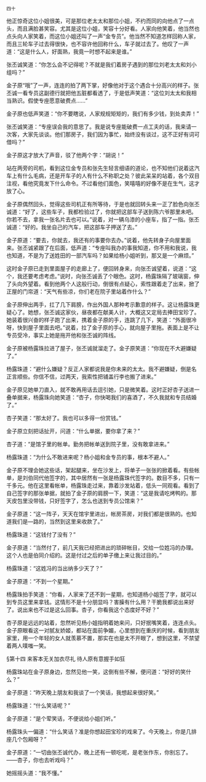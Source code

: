     四十 

   他正惊奇这位小姐很美，可是那位老太太和那位小姐，不约而同的向他点了一点头，而且满脸甚笑容。尤其是这位小姐，笑容十分好看。人家向他笑着，他当然也点头向人家笑着，而这位小姐还叫了一声“金专员”。他当然不知道怎样回称人家，而且三轮车子过去得很快，也不容许他回称什么，车子就过去了。他叹了一声道：“这是什么人，好面熟，我竟一时想不起来是谁。”

   张丕诚笑道：“你怎么会不记得呢？不就是我们着房子遇到的那位刘老太太和刘小组吗？”

   金子原“哦”了一声，连连的拍了两下掌，好像他对于这个遇合十分高兴的样子。张丕诚一看专员这副德行就把他五脏都看透了，于是低声笑道：“这位刘太太和我相当熟识。假使专座愿意破费点……”

   金子原也低声笑道：“你不要瞎说，人家规规矩矩的，我们有多少钱，到处卖弄！”

   张丕诚笑道：“专座误会我的意思了。我是说专座能破费一点工夫的话，我来请一次客，大家先谈谈。他们那房子，我们因为事忙，始终没有谈过，这不正好有词可借吗？”

   金子原这才放大了声音，驳了他两个字：“胡说！”

   站在两旁的司机，看到这位金专员和张先生轻言细语的道论，也不知他们说着这汽车上有什么毛病，还是开车子的人有什么不称职之处？彼此呆呆的站着，各个双目注视，看他究竟发下什么命令。不过看他们面色，笑嘻嘻的好像不是在生气，这才放了心。

   金子原偶然回头，觉得这些司机正有所等待，于是也就回转头来一正了脸色向张丕诚道：“好了，这些车子，我都检验过了，你就把这部车子送到陈六爷那里未吧。你若不去，拿我一张名片去也可以。”说着，对一辆乌漆的小座车，指了一指。张丕诚道：“好的。我坐自己的汽车，把这部车子押送了去。”

   金子原道：“要去，你就去，我还有的事要你去办。”说着，他先转身子向屋里面来。张丕诚紧跟了在后面，低声道：“专座叫我办的事我知道，你不用和我说，我也知道，不是为了送姓田的一部汽车吗？如果给杨小姐听到，那又是一个麻烦。”

   这时金子原已走到里面屋子的走廊上了，便回转身来，向张丕诚望着，说道：“这个，我还要考虑考虑。”说时，向张丕诚丢了个眼色。这时，杨露珠隔了玻璃窗，伸了头向外望着。看到他两个人这般行动，倒很有点疑心，索性跟着走了出来，掀了正屋的门帘道：“天气有些凉，你们老在院子里站着作什么？”

   金子原伸出两手，扛了几下肩膀，作出外国人那种考示歉意的样子。这让杨露珠更疑心了。她想，张丕诚这家伙，昼夜都在献美人计，大概这又定局去捧田宝珍了。她装着很兴奋的样子跑了出来，携着金子原的手，连跳了几下，笑道：“外面很冷呀，快到屋子里面去吧。”说着，拉了金子原的手心，就向屋子里拖。表面上是不让专员受冷，事实上她是拖开他和张丕诚的阵线。

   金子原被杨露珠拉进了屋子，张丕诚就溜走了。金子原笑道：“你现在不大避嫌疑了。”

   杨露珠道：“避什么嫌疑？反正人家都说我是你未来的太太。我不避嫌疑，倒是名正言顺些。你信不信，过两天，我索性把铺盖行李也搬了进来。”

   金子原见她单刀直入，就不敢再用话去逗引她，只是微笑着。这时正好杏子送进一叠单据来，杨露珠向她笑道：“杏子，你快喝我们的喜酒了，不久我就和专员结婚了。”

   杏子笑道：“那太好了。我也可以多得一份赏钱。”

   金子原立刻把话扯开，问道：“什么单据，要你拿了来？”

   杏子道：“是馆子里的帐单。勤务把帐单送到院子里，没有敢拿进来。”

   杨露珠道：“为什么不敢进来呢？杨小姐和金专员的事，根本不避人。”

   金子原不理会她这些话，架起腿来，坐在沙发上，将单子一张张的掀着看。有些帐单，是刘伯同代他签字的，其中居然有一张是杨露珠代签字的。数目不多，只有一千多元。他在这里看帐单，杨露珠走过来，靠着沙发站着，低头一同观看。看到了自己签字的那张单据，就拍了金子原的肩膀一下，笑道：“这是我请吃烤鸭的。那天皮包里没带钱，只好签字了，怎么也送到专员公馆来？”

   金子原道：“这一阵子，天天在馆宇里进出，帐房茶房，对我们都是很熟的。也知道我们是—路的，当然到这里来收款了。”

   杨露珠道：“这钱付了没有？”

   金子原道：“当然付了，前几天我已经把进出的琐碎帐目，交给一位姓冯的办理。这个人也是伯同介绍的。这是付过之后的单子缴上来让我过目的。”

   杨露珠道：“这姓冯的当出纳多少天了？”

   金子原道：“不到一个星期。”

   杨露珠拍手笑道：“你看，人家来了还不到一星期，也知道杨小姐签了字，就可以到专员这里来拿钱。这情形不是十分朋显吗？害臊有什么用？干脆我都说出来好了。说出来也不过是这么回事。杏子，你看我这个态度好不好？”

   杏子原是远远的站着，忽然听见杨小姐指明着她来问，只好抿嘴笑着，连连点头。金子原眼看这一对腻友娇姬，都站在面前争媚，心里想到在重庆的时候，看到朋友家里，用一个年轻的女人就羡慕不置，那实在也是太不开眼了，想到这里，不禁望着两人噗嗤一笑。

   §第十四 来客本无关加衣尽礼 待人原有意握手如狂

   杨露珠站在金子原身边，忽然见他一笑，这倒有些不解，便问道：“好好的笑什么？”

   金子原道：“昨天晚上朋友和我谈了一个笑话，我想起来很好笑。”

   杨露珠道：“什么笑话呢？”

   金子原道：“是个荤笑话，不便说给小姐们听。”

   杨露珠头一偏道：“什么笑话？准是你想起田宝珍的戏来了。今天晚上，你是几排座几个包厢呀？”

   金子原道：“一切由张丕诚代办，晚上还有一顿吃呢，是老张作东，你别忘了。——杏子，你也去听戏吗？”

   她摇摇头道：“我不懂。”

